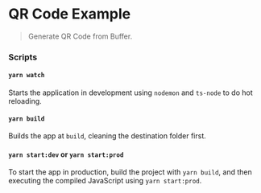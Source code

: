 # QR Code Example

> Generate QR Code from Buffer.

### Scripts

#### `yarn watch`

Starts the application in development using `nodemon` and `ts-node` to do hot reloading.

#### `yarn build`

Builds the app at `build`, cleaning the destination folder first.

#### `yarn start:dev` or `yarn start:prod`

To start the app in production, build the project with `yarn build`, and then executing the compiled JavaScript using `yarn start:prod`.
